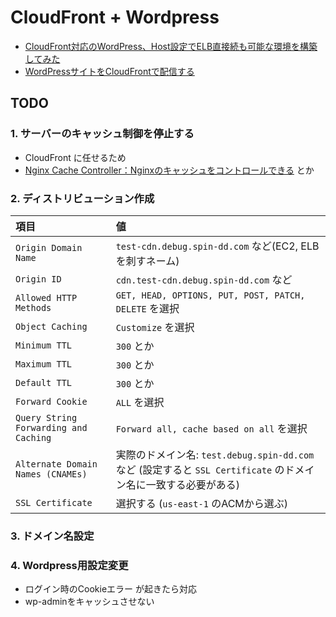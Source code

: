# CloudFront + Wordpress

- [CloudFront対応のWordPress、Host設定でELB直接続も可能な環境を構築してみた](https://dev.classmethod.jp/cloud/aws/cloudfront-wordpress-cfn/)
- [WordPressサイトをCloudFrontで配信する](https://qiita.com/Ichiro_Tsuji/items/38592e737257cb45ca13)

## TODO

### 1. サーバーのキャッシュ制御を停止する

- CloudFront に任せるため
- [Nginx Cache Controller：Nginxのキャッシュをコントロールできる](https://www.hiskip.com/wp/plugin/site-manage/site-acceleration/cache/nginx/11432.html) とか

### 2. ディストリビューション作成

| **項目**  |   **値**          |
| :------- | :---------------- |
| `Origin Domain Name`      |  `test-cdn.debug.spin-dd.com` など(EC2, ELBを刺すネーム) |
| `Origin ID`               |  `cdn.test-cdn.debug.spin-dd.com` など         |
| `Allowed HTTP Methods`    |  `GET, HEAD, OPTIONS, PUT, POST, PATCH, DELETE` を選択 |
| `Object Caching`          |  `Customize` を選択                                    |
| `Minimum TTL`             |  `300` とか                                           |
| `Maximum TTL`             |  `300` とか                                           |
| `Default TTL`             |  `300` とか                                           |
| `Forward Cookie`          |  `ALL` を選択                                         |
| `Query String Forwarding and Caching` |  `Forward all, cache based on all` を選択 |
| `Alternate Domain Names (CNAMEs)`     |  実際のドメイン名: `test.debug.spin-dd.com` など (設定すると `SSL Certificate` のドメイン名に一致する必要がある) |
| `SSL Certificate`                     | 選択する (`us-east-1` のACMから選ぶ)              |

### 3. ドメイン名設定

### 4. Wordpress用設定変更

- ログイン時のCookieエラー が起きたら対応
- wp-adminをキャッシュさせない
